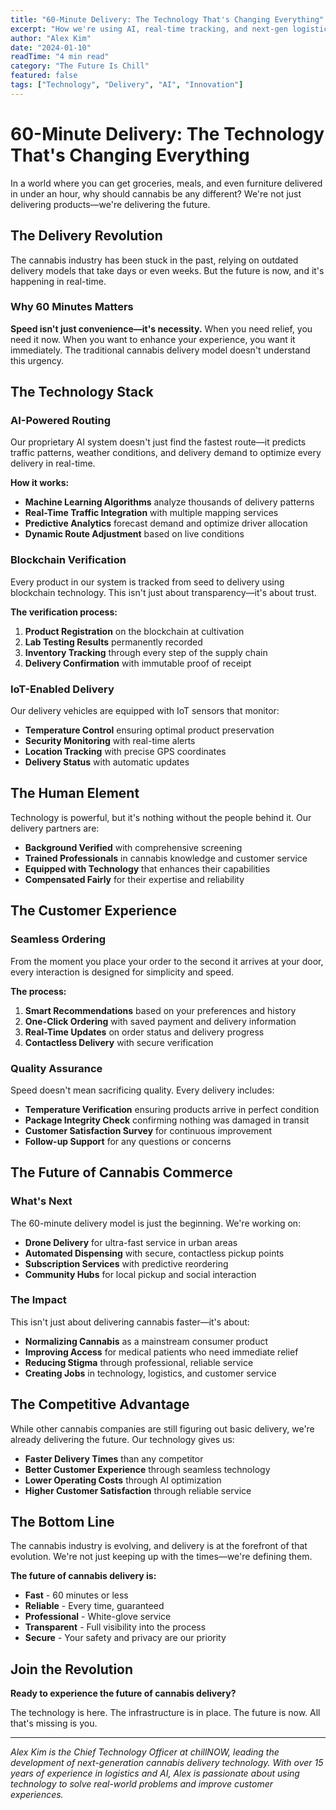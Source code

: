```yaml
---
title: "60-Minute Delivery: The Technology That's Changing Everything"
excerpt: "How we're using AI, real-time tracking, and next-gen logistics to deliver premium cannabis faster than your coffee order."
author: "Alex Kim"
date: "2024-01-10"
readTime: "4 min read"
category: "The Future Is Chill"
featured: false
tags: ["Technology", "Delivery", "AI", "Innovation"]
---
```


# 60-Minute Delivery: The Technology That's Changing Everything

In a world where you can get groceries, meals, and even furniture delivered in under an hour, why should cannabis be any different? We're not just delivering products—we're delivering the future.

## The Delivery Revolution

The cannabis industry has been stuck in the past, relying on outdated delivery models that take days or even weeks. But the future is now, and it's happening in real-time.

### Why 60 Minutes Matters

**Speed isn't just convenience—it's necessity.** When you need relief, you need it now. When you want to enhance your experience, you want it immediately. The traditional cannabis delivery model doesn't understand this urgency.

## The Technology Stack

### AI-Powered Routing
Our proprietary AI system doesn't just find the fastest route—it predicts traffic patterns, weather conditions, and delivery demand to optimize every delivery in real-time.

**How it works:**
- **Machine Learning Algorithms** analyze thousands of delivery patterns
- **Real-Time Traffic Integration** with multiple mapping services
- **Predictive Analytics** forecast demand and optimize driver allocation
- **Dynamic Route Adjustment** based on live conditions

### Blockchain Verification
Every product in our system is tracked from seed to delivery using blockchain technology. This isn't just about transparency—it's about trust.

**The verification process:**
1. **Product Registration** on the blockchain at cultivation
2. **Lab Testing Results** permanently recorded
3. **Inventory Tracking** through every step of the supply chain
4. **Delivery Confirmation** with immutable proof of receipt

### IoT-Enabled Delivery
Our delivery vehicles are equipped with IoT sensors that monitor:
- **Temperature Control** ensuring optimal product preservation
- **Security Monitoring** with real-time alerts
- **Location Tracking** with precise GPS coordinates
- **Delivery Status** with automatic updates

## The Human Element

Technology is powerful, but it's nothing without the people behind it. Our delivery partners are:

- **Background Verified** with comprehensive screening
- **Trained Professionals** in cannabis knowledge and customer service
- **Equipped with Technology** that enhances their capabilities
- **Compensated Fairly** for their expertise and reliability

## The Customer Experience

### Seamless Ordering
From the moment you place your order to the second it arrives at your door, every interaction is designed for simplicity and speed.

**The process:**
1. **Smart Recommendations** based on your preferences and history
2. **One-Click Ordering** with saved payment and delivery information
3. **Real-Time Updates** on order status and delivery progress
4. **Contactless Delivery** with secure verification

### Quality Assurance
Speed doesn't mean sacrificing quality. Every delivery includes:
- **Temperature Verification** ensuring products arrive in perfect condition
- **Package Integrity Check** confirming nothing was damaged in transit
- **Customer Satisfaction Survey** for continuous improvement
- **Follow-up Support** for any questions or concerns

## The Future of Cannabis Commerce

### What's Next
The 60-minute delivery model is just the beginning. We're working on:

- **Drone Delivery** for ultra-fast service in urban areas
- **Automated Dispensing** with secure, contactless pickup points
- **Subscription Services** with predictive reordering
- **Community Hubs** for local pickup and social interaction

### The Impact
This isn't just about delivering cannabis faster—it's about:
- **Normalizing Cannabis** as a mainstream consumer product
- **Improving Access** for medical patients who need immediate relief
- **Reducing Stigma** through professional, reliable service
- **Creating Jobs** in technology, logistics, and customer service

## The Competitive Advantage

While other cannabis companies are still figuring out basic delivery, we're already delivering the future. Our technology gives us:

- **Faster Delivery Times** than any competitor
- **Better Customer Experience** through seamless technology
- **Lower Operating Costs** through AI optimization
- **Higher Customer Satisfaction** through reliable service

## The Bottom Line

The cannabis industry is evolving, and delivery is at the forefront of that evolution. We're not just keeping up with the times—we're defining them.

**The future of cannabis delivery is:**
- **Fast** - 60 minutes or less
- **Reliable** - Every time, guaranteed
- **Professional** - White-glove service
- **Transparent** - Full visibility into the process
- **Secure** - Your safety and privacy are our priority

## Join the Revolution

**Ready to experience the future of cannabis delivery?** 

The technology is here. The infrastructure is in place. The future is now. All that's missing is you.

---

*Alex Kim is the Chief Technology Officer at chillNOW, leading the development of next-generation cannabis delivery technology. With over 15 years of experience in logistics and AI, Alex is passionate about using technology to solve real-world problems and improve customer experiences.* 